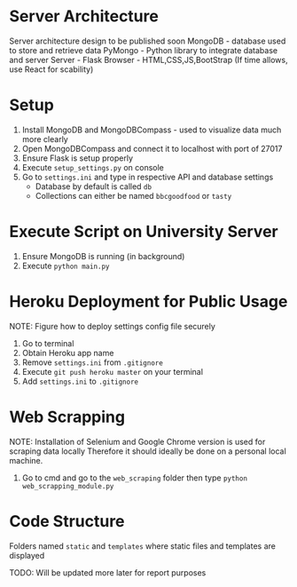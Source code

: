# Server Architecture
Server architecture design to be published soon
MongoDB - database used to store and retrieve data
PyMongo - Python library to integrate database and server
Server - Flask
Browser - HTML,CSS,JS,BootStrap (If time allows, use React for scability)

# Setup
1. Install MongoDB and MongoDBCompass - used to visualize data much more clearly
2. Open MongoDBCompass and connect it to localhost with port of 27017
3. Ensure Flask is setup properly
4. Execute `setup_settings.py` on console
5. Go to `settings.ini` and type in respective API and database settings
    - Database by default is called `db`
    - Collections can either be named `bbcgoodfood` or `tasty`

# Execute Script on University Server
1. Ensure MongoDB is running (in background)
2. Execute `python main.py`

# Heroku Deployment for Public Usage
NOTE: Figure how to deploy settings config file securely
1. Go to terminal
2. Obtain Heroku app name
3. Remove `settings.ini` from `.gitignore`
4. Execute `git push heroku master` on your terminal
5. Add `settings.ini` to `.gitignore`

# Web Scrapping
NOTE: Installation of Selenium and Google Chrome version is used for scraping data locally
Therefore it should ideally be done on a personal local machine.
1. Go to cmd and go to the `web_scraping` folder then type `python web_scrapping_module.py`

# Code Structure
Folders named `static` and `templates` where static files and templates are displayed

TODO:
Will be updated more later for report purposes